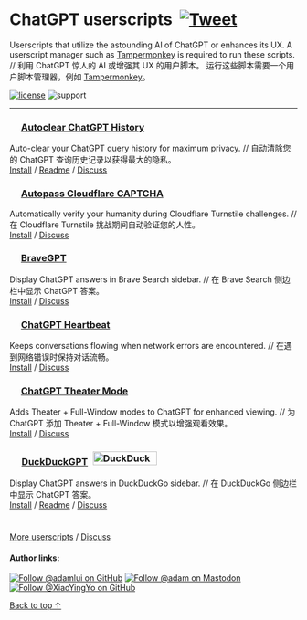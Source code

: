 # ChatGPT userscripts &nbsp;[![Tweet](https://img.shields.io/twitter/url/http/shields.io.svg?style=social)](https://twitter.com/intent/tweet?text=Check%20these%20%23ChatGPT%20userscripts%20out%21&url=https://github.com/adamlui/userscripts/tree/master/chatgpt&hashtags=greasemonkey,userscripts,javascript,ai)
Userscripts that utilize the astounding AI of ChatGPT or enhances its UX. A userscript manager such as [Tampermonkey](https://www.tampermonkey.net/) is required to run these scripts. // 利用 ChatGPT 惊人的 AI 或增强其 UX 的用户脚本。 运行这些脚本需要一个用户脚本管理器，例如 [Tampermonkey](https://www.tampermonkey.net/)。

[![license](https://img.shields.io/badge/License-MIT-green.svg)](LICENSE.md)
![support](https://img.shields.io/badge/Support-Chrome/Firefox/Edge/Brave/Opera/Vivaldi-989898.svg)

---

### <picture><source media="(prefers-color-scheme: dark)" srcset="https://i.imgur.com/RduASbD.png"><img width=16 src="https://www.google.com/s2/favicons?sz=64&domain=openai.com"></picture> [Autoclear ChatGPT History](autoclear-chatgpt-history)

Auto-clear your ChatGPT query history for maximum privacy. // 自动清除您的 ChatGPT 查询历史记录以获得最大的隐私。
<br>[Install](https://greasyfork.org/en/scripts/460805-auto-clear-chatgpt-history) / [Readme](autoclear-chatgpt-history/README.md) / [Discuss](https://github.com/adamlui/userscripts/discussions)

### <img width=16 src="https://www.google.com/s2/favicons?sz=64&domain=cloudflare.com"> [Autopass Cloudflare CAPTCHA](https://github.com/adamlui/userscripts/blob/master/autopass-cloudflare-captcha)

Automatically verify your humanity during Cloudflare Turnstile challenges. // 在 Cloudflare Turnstile 挑战期间自动验证您的人性。
<br>[Install](https://github.com/adamlui/userscripts/raw/master/autopass-cloudflare-captcha/autopass-cloudflare-captcha.user.js) / [Discuss](https://github.com/adamlui/userscripts/discussions)

### <img src="https://brave.com/static-assets/images/brave-logo-sans-text.svg" width=16> [BraveGPT](bravegpt)

Display ChatGPT answers in Brave Search sidebar. // 在 Brave Search 侧边栏中显示 ChatGPT 答案。
<br>[Install](https://bravegpt.com/userscript/code/bravegpt.user.js) / [Discuss](https://github.com/adamlui/userscripts/discussions)

### <picture><source media="(prefers-color-scheme: dark)" srcset="https://i.imgur.com/RduASbD.png"><img width=16 src="https://www.google.com/s2/favicons?sz=64&domain=openai.com"></picture> [ChatGPT Heartbeat](chatgpt-heartbeat)

Keeps conversations flowing when network errors are encountered. // 在遇到网络错误时保持对话流畅。
<br>[Install](https://github.com/adamlui/userscripts/raw/master/chatgpt/chatgpt-heartbeat/ChatGPT-Heartbeat.user.js) / [Discuss](https://github.com/adamlui/userscripts/discussions)

### <picture><source media="(prefers-color-scheme: dark)" srcset="https://i.imgur.com/RduASbD.png"><img width=16 src="https://www.google.com/s2/favicons?sz=64&domain=openai.com"></picture> [ChatGPT Theater Mode](chatgpt-theater-mode)

Adds Theater + Full-Window modes to ChatGPT for enhanced viewing. // 为 ChatGPT 添加 Theater + Full-Window 模式以增强观看效果。
<br>[Install](https://github.com/adamlui/userscripts/raw/master/chatgpt/chatgpt-theater-mode/chatgpt-theater-mode.user.js) / [Discuss](https://github.com/adamlui/userscripts/discussions)

### <img src="https://raw.githubusercontent.com/adamlui/userscripts/master/chatgpt/duckduckgpt/media/images/ddgpt-icon48.png" width=17> [DuckDuckGPT](duckduckgpt) <a href="https://www.producthunt.com/posts/duckduckgpt?utm_source=badge-featured&utm_medium=badge&utm_souce=badge-duckduckgpt" target="_blank"><img src="https://api.producthunt.com/widgets/embed-image/v1/featured.svg?post_id=379261&theme=light" alt="DuckDuckGPT - Bring&#0032;the&#0032;magic&#0032;of&#0032;ChatGPT&#0032;to&#0032;DuckDuckGo | Product Hunt" style="width: 112px; height: 24px; margin:0 0 -4px 5px;" width="112" height="24" /></a>

Display ChatGPT answers in DuckDuckGo sidebar. // 在 DuckDuckGo 侧边栏中显示 ChatGPT 答案。
<br>[Install](https://greasyfork.org/en/scripts/459849-duckduckgpt) / [Readme](duckduckgpt/README.md) / [Discuss](https://github.com/adamlui/userscripts/discussions)

#

<a href="https://github.com/adamlui/userscripts">More userscripts</a> / 
<a href="https://github.com/adamlui/userscripts/discussions">Discuss</a>

#### Author links:

[![Follow @adamlui on GitHub](https://img.shields.io/github/followers/adamlui?label=Follow%20%40adamlui&style=social "GitHub")](https://github.com/adamlui)
<a href="https://elonsucks.org/@adam" target="_blank"><img align="bottom" src="https://img.shields.io/mastodon/follow/109387703022229926?domain=https%3A%2F%2Felonsucks.org&style=social" alt="Follow @adam on Mastodon" title="Mastodon">
[![Follow @XiaoYingYo on GitHub](https://img.shields.io/github/followers/XiaoYingYo?label=Follow%20%40XiaoYingYo&style=social "GitHub")](https://github.com/XiaoYingYo)

<a href="#chatgpt-userscripts-">Back to top ↑</a>
